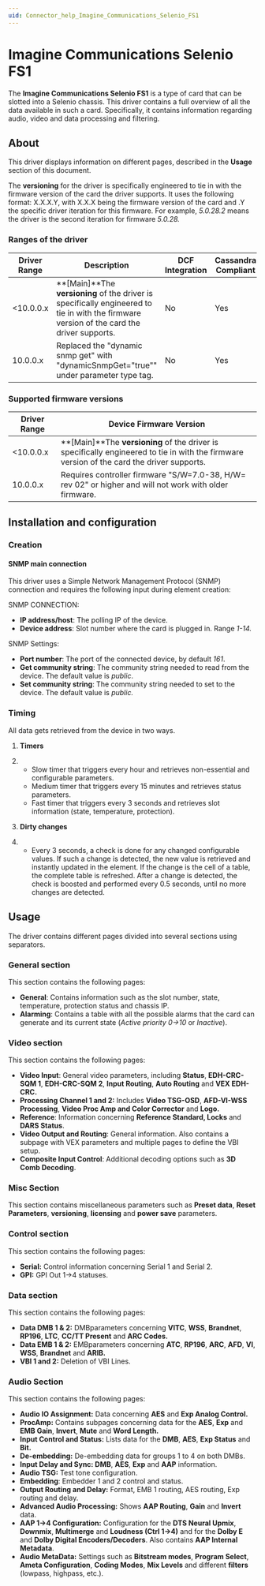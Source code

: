 ```yaml
---
uid: Connector_help_Imagine_Communications_Selenio_FS1
---
```


# Imagine Communications Selenio FS1

The **Imagine Communications Selenio FS1** is a type of card that can be slotted into a Selenio chassis. This driver contains a full overview of all the data available in such a card. Specifically, it contains information regarding audio, video and data processing and filtering.

## About

This driver displays information on different pages, described in the **Usage** section of this document.

The **versioning** for the driver is specifically engineered to tie in with the firmware version of the card the driver supports. It uses the following format: X.X.X.Y, with X.X.X being the firmware version of the card and .Y the specific driver iteration for this firmware. For example, *5.0.28.2* means the driver is the second iteration for firmware *5.0.28.*

### Ranges of the driver

| **Driver Range** | **Description**                                                                                                                              | **DCF Integration** | **Cassandra Compliant** |
|------------------|----------------------------------------------------------------------------------------------------------------------------------------------|---------------------|-------------------------|
| \<10.0.0.x       | **\[Main\]**The **versioning** of the driver is specifically engineered to tie in with the firmware version of the card the driver supports. | No                  | Yes                     |
| 10.0.0.x         | Replaced the "dynamic snmp get" with "dynamicSnmpGet="true"" under parameter type tag.                                                       | No                  | Yes                     |

### Supported firmware versions

| **Driver Range** | **Device Firmware Version**                                                                                                                  |
|------------------|----------------------------------------------------------------------------------------------------------------------------------------------|
| \<10.0.0.x       | **\[Main\]**The **versioning** of the driver is specifically engineered to tie in with the firmware version of the card the driver supports. |
| 10.0.0.x         | Requires controller firmware "S/W=7.0-38, H/W= rev 02" or higher and will not work with older firmware.                                      |

## Installation and configuration

### Creation

#### SNMP main connection

This driver uses a Simple Network Management Protocol (SNMP) connection and requires the following input during element creation:

SNMP CONNECTION:

- **IP address/host**: The polling IP of the device.
- **Device address**: Slot number where the card is plugged in. Range *1-14.*

SNMP Settings:

- **Port number**: The port of the connected device, by default *161*.
- **Get community string**: The community string needed to read from the device. The default value is *public*.
- **Set community string**: The community string needed to set to the device. The default value is *public.*

### Timing

All data gets retrieved from the device in two ways.

1.  **Timers**

2.  - Slow timer that triggers every hour and retrieves non-essential and configurable parameters.
    - Medium timer that triggers every 15 minutes and retrieves status parameters.
    - Fast timer that triggers every 3 seconds and retrieves slot information (state, temperature, protection).

3.  **Dirty changes**

4.  - Every 3 seconds, a check is done for any changed configurable values. If such a change is detected, the new value is retrieved and instantly updated in the element. If the change is the cell of a table, the complete table is refreshed. After a change is detected, the check is boosted and performed every 0.5 seconds, until no more changes are detected.

## Usage

The driver contains different pages divided into several sections using separators.

### General section

This section contains the following pages:

- **General**: Contains information such as the slot number, state, temperature, protection status and chassis IP.
- **Alarming**: Contains a table with all the possible alarms that the card can generate and its current state (*Active priority 0-\>10* or *Inactive*).

### Video section

This section contains the following pages:

- **Video Input**: General video parameters, including **Status**, **EDH-CRC-SQM 1**, **EDH-CRC-SQM 2**, **Input Routing**, **Auto Routing** and **VEX EDH-CRC.**
- **Processing Channel 1 and 2:** Includes **Video TSG-OSD**, **AFD-VI-WSS Processing**, **Video Proc Amp and Color Corrector** and **Logo.**
- **Reference**: Information concerning **Reference Standard, Locks** and **DARS Status**.
- **Video Output and Routing**: General information. Also contains a subpage with VEX parameters and multiple pages to define the VBI setup.
- **Composite Input Control**: Additional decoding options such as **3D Comb Decoding**.

### Misc Section

This section contains miscellaneous parameters such as **Preset data**, **Reset Parameters**, **versioning**, **licensing** and **power save** parameters.

### Control section

This section contains the following pages:

- **Serial:** Control information concerning Serial 1 and Serial 2.
- **GPI:** GPI Out 1-\>4 statuses.

### Data section

This section contains the following pages:

- **Data DMB 1 & 2:** DMBparameters concerning **VITC**, **WSS**, **Brandnet**, **RP196**, **LTC**, **CC/TT Present** and **ARC Codes.**
- **Data EMB 1 & 2:** EMBparameters concerning **ATC**, **RP196**, **ARC**, **AFD**, **VI**, **WSS**, **Brandnet** and **ARIB.**
- **VBI 1 and 2:** Deletion of VBI Lines.

### Audio Section

This section contains the following pages:

- **Audio IO Assignment:** Data concerning **AES** and **Exp Analog Control.**
- **ProcAmp:** Contains subpages concerning data for the **AES**, **Exp** and **EMB Gain**, **Invert**, **Mute** and **Word Length.**
- **Input Control and Status:** Lists data for the **DMB**, **AES**, **Exp Status** and **Bit.**
- **De-embedding:** De-embedding data for groups 1 to 4 on both DMBs.
- **Input Delay and Sync: DMB**, **AES**, **Exp** and **AAP** information.
- **Audio TSG:** Test tone configuration.
- **Embedding**: Embedder 1 and 2 control and status.
- **Output Routing and Delay:** Format, EMB 1 routing, AES routing, Exp routing and delay.
- **Advanced Audio Processing:** Shows **AAP Routing**, **Gain** and **Invert** data.
- **AAP 1-\>4 Configuration:** Configuration for the **DTS Neural Upmix**, **Downmix**, **Multimerge** and **Loudness (Ctrl 1-\>4)** and for the **Dolby E** and **Dolby Digital Encoders/Decoders**. Also contains **AAP Internal Metadata**.
- **Audio MetaData:** Settings such as **Bitstream modes**, **Program Select**, **Ameta Configuration**, **Coding Modes**, **Mix Levels** and different **filters** (lowpass, highpass, etc.).
